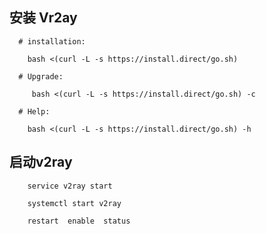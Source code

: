 
## 安装 Vr2ay

```shell
  # installation:
  
  	bash <(curl -L -s https://install.direct/go.sh)
  
  # Upgrade:
  
	 bash <(curl -L -s https://install.direct/go.sh) -c

  # Help:
  
	bash <(curl -L -s https://install.direct/go.sh) -h

```

## 启动v2ray

```shell
	service v2ray start 
	
	systemctl start v2ray
	
	restart  enable  status

```
